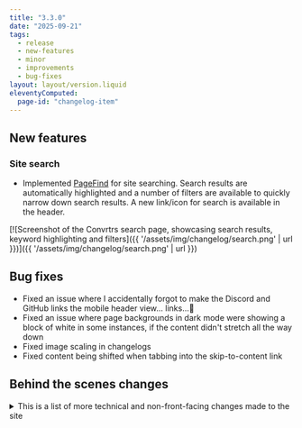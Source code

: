 ```yaml
---
title: "3.3.0"
date: "2025-09-21"
tags: 
  - release
  - new-features
  - minor
  - improvements
  - bug-fixes
layout: layout/version.liquid
eleventyComputed:
  page-id: "changelog-item"
---
```

## New features
### Site search
- Implemented [PageFind](https://pagefind.app/) for site searching. Search results are automatically highlighted and a number of filters are available to quickly narrow down search results. A new link/icon for search is available in the header. 

[![Screenshot of the Convrtrs search page, showcasing search results, keyword highlighting and filters]({{ '/assets/img/changelog/search.png' | url }})]({{ '/assets/img/changelog/search.png' | url }})

## Bug fixes
- Fixed an issue where I accidentally forgot to make the Discord and GitHub links the mobile header view... links...🫣
- Fixed an issue where page backgrounds in dark mode were showing a block of white in some instances, if the content didn't stretch all the way down
- Fixed image scaling in changelogs
- Fixed content being shifted when tabbing into the skip-to-content link

## Behind the scenes changes
<details>
<summary>This is a list of more technical and non-front-facing changes made to the site</summary>

### Improvements
- Updated the structure of changelog files to add an additional sub-folder based on minor version, keeping it a little tidier and easier to manage/search through
- Added pagination details to changelog pages in site title and page title, this helps differentiate pages in search results
- Added "Changelog | " prefix to changelog items - this shows in search results, but is hidden on each changelog page
- Made some adjustments to the sitemap to allow setting the change frequency of pages like search, privacy, accessibility and changelog items to "never", as they are unlikely to change very often (if at all)
- Updated page title separator to a pipe for consistency
- Swapped out left/right arrow for its HTML named entity
</details>